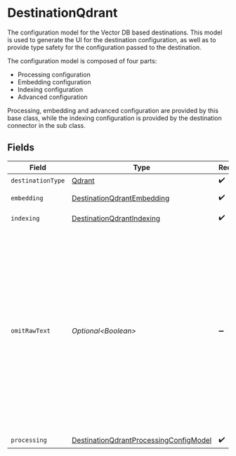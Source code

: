 # DestinationQdrant

The configuration model for the Vector DB based destinations. This model is used to generate the UI for the destination configuration,
as well as to provide type safety for the configuration passed to the destination.

The configuration model is composed of four parts:
* Processing configuration
* Embedding configuration
* Indexing configuration
* Advanced configuration

Processing, embedding and advanced configuration are provided by this base class, while the indexing configuration is provided by the destination connector in the sub class.


## Fields

| Field                                                                                                                                                                                                                                                    | Type                                                                                                                                                                                                                                                     | Required                                                                                                                                                                                                                                                 | Description                                                                                                                                                                                                                                              |
| -------------------------------------------------------------------------------------------------------------------------------------------------------------------------------------------------------------------------------------------------------- | -------------------------------------------------------------------------------------------------------------------------------------------------------------------------------------------------------------------------------------------------------- | -------------------------------------------------------------------------------------------------------------------------------------------------------------------------------------------------------------------------------------------------------- | -------------------------------------------------------------------------------------------------------------------------------------------------------------------------------------------------------------------------------------------------------- |
| `destinationType`                                                                                                                                                                                                                                        | [Qdrant](../../models/shared/Qdrant.md)                                                                                                                                                                                                                  | :heavy_check_mark:                                                                                                                                                                                                                                       | N/A                                                                                                                                                                                                                                                      |
| `embedding`                                                                                                                                                                                                                                              | [DestinationQdrantEmbedding](../../models/shared/DestinationQdrantEmbedding.md)                                                                                                                                                                          | :heavy_check_mark:                                                                                                                                                                                                                                       | Embedding configuration                                                                                                                                                                                                                                  |
| `indexing`                                                                                                                                                                                                                                               | [DestinationQdrantIndexing](../../models/shared/DestinationQdrantIndexing.md)                                                                                                                                                                            | :heavy_check_mark:                                                                                                                                                                                                                                       | Indexing configuration                                                                                                                                                                                                                                   |
| `omitRawText`                                                                                                                                                                                                                                            | *Optional\<Boolean>*                                                                                                                                                                                                                                     | :heavy_minus_sign:                                                                                                                                                                                                                                       | Do not store the text that gets embedded along with the vector and the metadata in the destination. If set to true, only the vector and the metadata will be stored - in this case raw text for LLM use cases needs to be retrieved from another source. |
| `processing`                                                                                                                                                                                                                                             | [DestinationQdrantProcessingConfigModel](../../models/shared/DestinationQdrantProcessingConfigModel.md)                                                                                                                                                  | :heavy_check_mark:                                                                                                                                                                                                                                       | N/A                                                                                                                                                                                                                                                      |